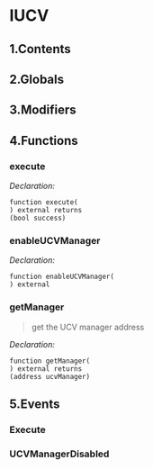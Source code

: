 # IUCV





## 1.Contents
<!-- START doctoc -->
<!-- END doctoc -->

## 2.Globals

## 3.Modifiers

## 4.Functions

### execute



*Declaration:*
```solidity
function execute(
) external returns
(bool success)
```




### enableUCVManager



*Declaration:*
```solidity
function enableUCVManager(
) external
```




### getManager

> get the UCV manager address

*Declaration:*
```solidity
function getManager(
) external returns
(address ucvManager)
```




## 5.Events
### Execute





### UCVManagerDisabled





